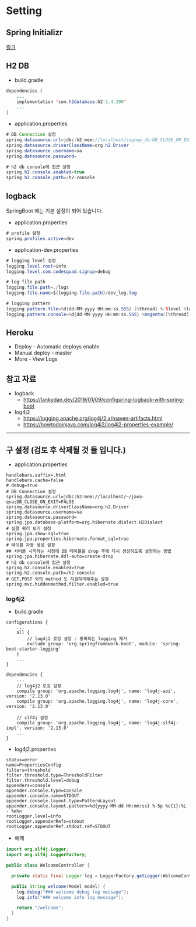 # Setting

## Spring Initializr

[링크](https://start.spring.io/)

## H2 DB

- build.gradle

```java
dependencies {
    ...
    implementation 'com.h2database:h2:1.4.200'
    ...
}
```

- application.properties

```java
# DB Connection 설정
spring.datasource.url=jdbc:h2:mem://localhost/signup_db;DB_CLOSE_ON_EXIT=FALSE
spring.datasource.driverClassName=org.h2.Driver
spring.datasource.username=sa
spring.datasource.password=

# h2 db console에 접근 설정
spring.h2.console.enabled=true
spring.h2.console.path=/h2-console
```

## logback

SpringBoot 에는 기본 설정이 되어 있습니다.

- application.properties

```java
# profile 설정
spring.profiles.active=dev
```

- application-dev.properties

```java
# logging level 설정
logging.level.root=info
logging.level.com.codesquad.signup=debug

# log file path
logging.file.path=./logs
logging.file.name=${logging.file.path}/dev_log.log

# logging pattern
logging.pattern.file=%d{dd-MM-yyyy HH:mm:ss.SSS} [%thread] %-5level %logger{36}.%M - %msg%n
logging.pattern.console=%d{dd-MM-yyyy HH:mm:ss.SSS} %magenta([%thread]) %highlight(%-5level) %logger.%M - %msg%n
```

## Heroku

- Deploy - Automatic deploys enable
- Manual deploy - master
- More - View Logs
  
## 참고 자료

- logback
  - <https://lankydan.dev/2019/01/09/configuring-logback-with-spring-boot>
- log4j2
  - <https://logging.apache.org/log4j/2.x/maven-artifacts.html>
  - <https://howtodoinjava.com/log4j2/log4j2-properties-example/>

-----------------

## 구 설정 (검토 후 삭제될 것 들 입니다.)

- application.properties

```properties
handlebars.suffix=.html
handlebars.cache=false
# debug=true
# DB Connection 설정
spring.datasource.url=jdbc:h2:mem://localhost/~/java-qna;DB_CLOSE_ON_EXIT=FALSE
spring.datasource.driverClassName=org.h2.Driver
spring.datasource.username=sa
spring.datasource.password=
spring.jpa.database-platform=org.hibernate.dialect.H2Dialect
# 실행 쿼리 보기 설정
spring.jpa.show-sql=true
spring.jpa.properties.hibernate.format_sql=true
# 테이블 자동 생성 설정
## 서버를 시작하는 시점에 DB 테이블을 drop 후에 다시 생성하도록 설정하는 방법
spring.jpa.hibernate.ddl-auto=create-drop
# h2 db console에 접근 설정
spring.h2.console.enabled=true
spring.h2.console.path=/h2-console
# GET,POST 외의 method 도 지원하게해주는 설정
spring.mvc.hiddenmethod.filter.enabled=true
```

### log4j2

- build.gradle

```properties
configurations {
    ...
    all {
        // log4j2 로깅 설정 : 중복되는 logging 제거
        exclude group: 'org.springframework.boot', module: 'spring-boot-starter-logging'
    }
    ...
}

dependencies {
    ...
    // log4j2 로깅 설정
    compile group: 'org.apache.logging.log4j', name: 'log4j-api', version: '2.13.0'
    compile group: 'org.apache.logging.log4j', name: 'log4j-core', version: '2.13.0'

    // slf4j 설정
    compile group: 'org.apache.logging.log4j', name: 'log4j-slf4j-impl', version: '2.13.0'
    ...
}
```

- log4j2.properties

```properties
status=error
name=PropertiesConfig
filters=threshold
filter.threshold.type=ThresholdFilter
filter.threshold.level=debug
appenders=console
appender.console.type=Console
appender.console.name=STDOUT
appender.console.layout.type=PatternLayout
appender.console.layout.pattern=%d{yyyy-MM-dd HH:mm:ss} %-5p %c{1}:%L - %m%n
rootLogger.level=info
rootLogger.appenderRefs=stdout
rootLogger.appenderRef.stdout.ref=STDOUT
```

- 예제

```java
import org.slf4j.Logger;
import org.slf4j.LoggerFactory;

public class WelcomeController {

  private static final Logger log = LoggerFactory.getLogger(WelcomeController.class);

  public String welcome(Model model) {
    log.debug("### welcome debug log message");
    log.info("### welcome info log message");

    return "/welcome";
  }
}
```
